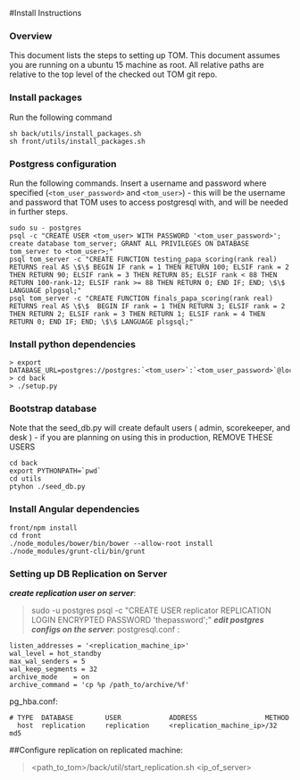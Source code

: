 #Install Instructions
### Overview
This document lists the steps to setting up TOM.  This document assumes you are running on a ubuntu 15 machine as root.  All relative paths are relative to the top level of the checked out TOM git repo.  

### Install packages
Run the following command
```
sh back/utils/install_packages.sh
sh front/utils/install_packages.sh
```

### Postgress configuration 
Run the following commands.  Insert a username and password where specified (`<tom_user_password>` and `<tom_user>`) - this will be the username and password that TOM uses to access postgresql with, and will be needed in further steps.  
```
sudo su - postgres
psql -c "CREATE USER <tom_user> WITH PASSWORD '<tom_user_password>'; create database tom_server; GRANT ALL PRIVILEGES ON DATABASE tom_server to <tom_user>;"
psql tom_server -c "CREATE FUNCTION testing_papa_scoring(rank real) RETURNS real AS \$\$ BEGIN IF rank = 1 THEN RETURN 100; ELSIF rank = 2 THEN RETURN 90; ELSIF rank = 3 THEN RETURN 85; ELSIF rank < 88 THEN  RETURN 100-rank-12; ELSIF rank >= 88 THEN RETURN 0; END IF; END; \$\$ LANGUAGE plpgsql;"
psql tom_server -c "CREATE FUNCTION finals_papa_scoring(rank real) RETURNS real AS \$\$  BEGIN IF rank = 1 THEN RETURN 3; ELSIF rank = 2 THEN RETURN 2; ELSIF rank = 3 THEN RETURN 1; ELSIF rank = 4 THEN RETURN 0; END IF; END; \$\$ LANGUAGE plsgsql;"
```

### Install python dependencies
```
> export DATABASE_URL=postgres://postgres:`<tom_user>`:`<tom_user_password>`@localhost/tom_server
> cd back
> ./setup.py
```
### Bootstrap database
Note that the seed_db.py will create default users ( admin, scorekeeper, and desk ) - if you are planning on using this in production, REMOVE THESE USERS
```
cd back
export PYTHONPATH=`pwd`
cd utils
ptyhon ./seed_db.py
```

### Install Angular dependencies 
```
front/npm install
cd front
./node_modules/bower/bin/bower --allow-root install
./node_modules/grunt-cli/bin/grunt
```

### Setting up DB Replication on Server
**_create replication user on server_**:
> sudo -u postgres psql -c "CREATE USER replicator REPLICATION LOGIN ENCRYPTED PASSWORD 'thepassword';"
**_edit postgres configs on the server_**:
postgresql.conf :
```
listen_addresses = '<replication_machine_ip>'
wal_level = hot_standby
max_wal_senders = 5
wal_keep_segments = 32
archive_mode    = on
archive_command = 'cp %p /path_to/archive/%f'
```
pg_hba.conf:
```
# TYPE  DATABASE        USER            ADDRESS                 METHOD
  host  replication     replication     <replication_machine_ip>/32         md5
```
##Configure replication on replicated machine:
> <path_to_tom>/back/util/start_replication.sh <ip_of_server>

